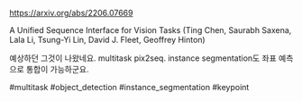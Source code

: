 https://arxiv.org/abs/2206.07669

A Unified Sequence Interface for Vision Tasks (Ting Chen, Saurabh Saxena, Lala Li, Tsung-Yi Lin, David J. Fleet, Geoffrey Hinton)

예상하던 그것이 나왔네요. multitask pix2seq. instance segmentation도 좌표 예측으로 통합이 가능하군요.

#multitask #object_detection #instance_segmentation #keypoint 